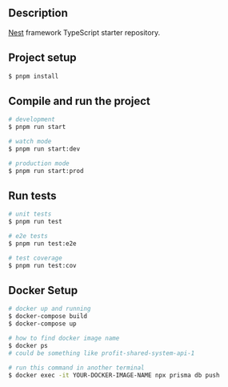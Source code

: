 ## Description

[Nest](https://github.com/nestjs/nest) framework TypeScript starter repository.

## Project setup

```bash
$ pnpm install
```

## Compile and run the project

```bash
# development
$ pnpm run start

# watch mode
$ pnpm run start:dev

# production mode
$ pnpm run start:prod
```

## Run tests

```bash
# unit tests
$ pnpm run test

# e2e tests
$ pnpm run test:e2e

# test coverage
$ pnpm run test:cov
```


## Docker Setup
```bash
# docker up and running 
$ docker-compose build 
$ docker-compose up

# how to find docker image name 
$ docker ps
# could be something like profit-shared-system-api-1

# run this command in another terminal 
$ docker exec -it YOUR-DOCKER-IMAGE-NAME npx prisma db push
```